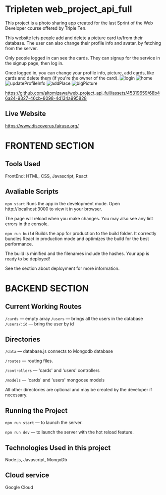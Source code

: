 # Tripleten web_project_api_full

This project is a photo sharing app created for the last Sprint of the Web Developer course offered by Triple Ten.

This website lets people add and delete a picture card to/from their database. The user can also change their profile info and avatar, by fetching from the server.

Only people logged in can see the cards. They can signup for the service in the signup page, then log in.

Once logged in, you can change your profile info, picture, add cards, like cards and delete them (if you're the owner of the card).
![login](https://github.com/altomizawa/web_project_api_full/assets/45319659/e77529a4-a8ba-4c3c-a370-43fd19cbde0f)
![home](https://github.com/altomizawa/web_project_api_full/assets/45319659/3f10c099-48b4-43cd-a670-a2815fc75455)
![updateProfileInfo](https://github.com/altomizawa/web_project_api_full/assets/45319659/64d7b0bb-395d-4b92-b7a4-16c9d8130063)
![addPlace](https://github.com/altomizawa/web_project_api_full/assets/45319659/0291ea8f-193d-4ff9-9c44-34d01df80e4e)
![bigPicture](https://github.com/altomizawa/web_project_api_full/assets/45319659/300d3ddd-74f0-4862-9d8e-a56fdcac11c5)


https://github.com/altomizawa/web_project_api_full/assets/45319659/68b46a24-9327-46cb-8098-4d134a995828

## Live Website
https://www.discoverus.fairuse.org/

# FRONTEND SECTION

## Tools Used

FrontEnd: HTML, CSS, Javascript, React

## Avaliable Scripts

`npm start`
Runs the app in the development mode.
Open http://localhost:3000 to view it in your browser.

The page will reload when you make changes.
You may also see any lint errors in the console.

`npm run build`
Builds the app for production to the build folder.
It correctly bundles React in production mode and optimizes the build for the best performance.

The build is minified and the filenames include the hashes.
Your app is ready to be deployed!

See the section about deployment for more information.


# BACKEND SECTION

## Current Working Routes
`/cards` — empty array 
`/users` — brings all the users in the database
`/users/:id` — bring the user by id

## Directories

`/data` — database.js connects to Mongodb database

`/routes` — routing files.

`/controllers` — 'cards' and 'users' controllers

`/models` — 'cards' and 'users' mongoose models

All other directories are optional and may be created by the developer if necessary.

## Running the Project

`npm run start` — to launch the server.

`npm run dev` — to launch the server with the hot reload feature.


## Technologies Used in this project
Node.js, Javascript, MongoDb

## Cloud service
Google Cloud

